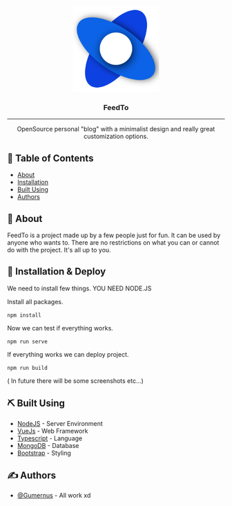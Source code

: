 <p align="center">
  <a href="" rel="noopener">
 <img width=200px height=200px src="./src/assets/logo.png" alt="Project logo"></a>
</p>

<h3 align="center">FeedTo</h3>

<div align="center">

</div>

---

<p align="center"> OpenSource personal "blog" with a minimalist design and really great customization options.
    <br> 
</p>

## 📝 Table of Contents

- [About](#about)
- [Installation](#installation)
- [Built Using](#built_using)
- [Authors](#authors)

## 🧐 About <a name = "about"></a>

FeedTo is a project made up by a few people just for fun. It can be used by anyone who wants to. There are no restrictions on what you can or cannot do with the project. It's all up to you.

## 🚀 Installation & Deploy <a name = "installation"></a>

We need to install few things. YOU NEED NODE.JS

Install all packages.

```
npm install
```

Now we can test if everything works.

```
npm run serve
```

If everything works we can deploy project.

```
npm run build
```

( In future there will be some screenshots etc...)

## ⛏️ Built Using <a name = "built_using"></a>

- [NodeJS](https://nodejs.org/) - Server Environment
- [VueJs](https://vuejs.org/) - Web Framework
- [Typescript](https://www.typescriptlang.org/) - Language
- [MongoDB](https://www.mongodb.com/) - Database
- [Bootstrap](https://getbootstrap.com/) - Styling

## ✍️ Authors <a name = "authors"></a>

- [@Gumernus](https://github.com/gumernus) - All work xd

